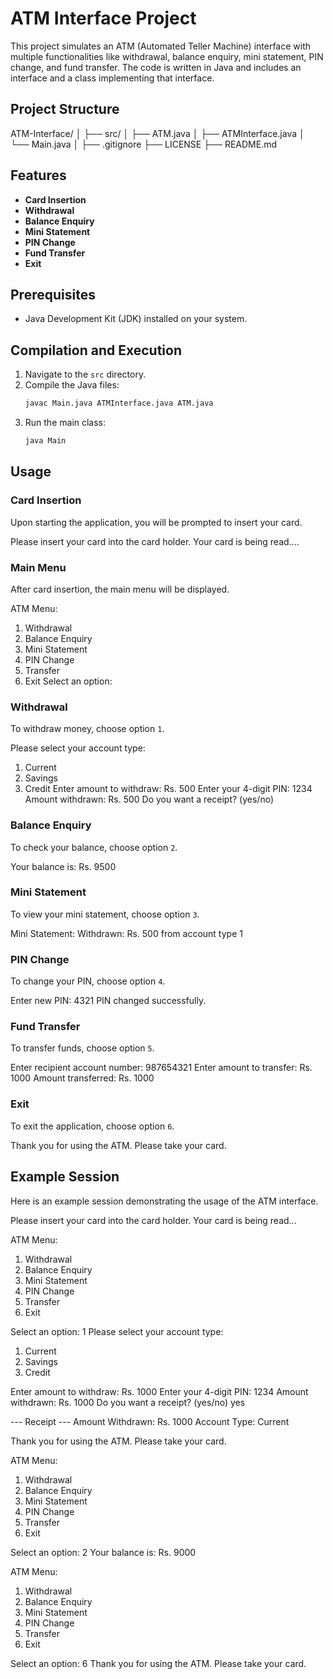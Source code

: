 # ATM Interface Project

This project simulates an ATM (Automated Teller Machine) interface with multiple functionalities like withdrawal, balance enquiry, mini statement, PIN change, and fund transfer. The code is written in Java and includes an interface and a class implementing that interface.

## Project Structure

ATM-Interface/
│
├── src/
│   ├── ATM.java
│   ├── ATMInterface.java
│   └── Main.java
│
├── .gitignore
├── LICENSE
├── README.md


## Features

- **Card Insertion**
- **Withdrawal**
- **Balance Enquiry**
- **Mini Statement**
- **PIN Change**
- **Fund Transfer**
- **Exit**

## Prerequisites

- Java Development Kit (JDK) installed on your system.

## Compilation and Execution

1. Navigate to the `src` directory.
2. Compile the Java files:
    ```bash
    javac Main.java ATMInterface.java ATM.java
    ```
3. Run the main class:
    ```bash
    java Main
    ```

## Usage

### Card Insertion

Upon starting the application, you will be prompted to insert your card.

Please insert your card into the card holder.
Your card is being read....


### Main Menu

After card insertion, the main menu will be displayed.

ATM Menu:

1. Withdrawal
2. Balance Enquiry
3. Mini Statement
4. PIN Change
5. Transfer
6. Exit
Select an option:


### Withdrawal

To withdraw money, choose option `1`.

Please select your account type:

1. Current
2. Savings
3. Credit
Enter amount to withdraw: Rs. 500
Enter your 4-digit PIN: 1234
Amount withdrawn: Rs. 500
Do you want a receipt? (yes/no)


### Balance Enquiry

To check your balance, choose option `2`.

Your balance is: Rs. 9500


### Mini Statement

To view your mini statement, choose option `3`.

Mini Statement:
Withdrawn: Rs. 500 from account type 1


### PIN Change

To change your PIN, choose option `4`.

Enter new PIN: 4321
PIN changed successfully.


### Fund Transfer

To transfer funds, choose option `5`.

Enter recipient account number: 987654321
Enter amount to transfer: Rs. 1000
Amount transferred: Rs. 1000


### Exit

To exit the application, choose option `6`.

Thank you for using the ATM.
Please take your card.










## Example Session

Here is an example session demonstrating the usage of the ATM interface.

Please insert your card into the card holder.
Your card is being read...

ATM Menu:

1. Withdrawal
2. Balance Enquiry
3. Mini Statement
4. PIN Change
5. Transfer
6. Exit

Select an option: 1
Please select your account type:

1. Current
2. Savings
3. Credit

Enter amount to withdraw: Rs. 1000
Enter your 4-digit PIN: 1234
Amount withdrawn: Rs. 1000
Do you want a receipt? (yes/no) yes

--- Receipt ---
Amount Withdrawn: Rs. 1000
Account Type: Current

Thank you for using the ATM.
Please take your card.

ATM Menu:

1. Withdrawal
2. Balance Enquiry
3. Mini Statement
4. PIN Change
5. Transfer
6. Exit

Select an option: 2
Your balance is: Rs. 9000

ATM Menu:

1. Withdrawal
2. Balance Enquiry
3. Mini Statement
4. PIN Change
5. Transfer
6. Exit

Select an option: 6
Thank you for using the ATM.
Please take your card.